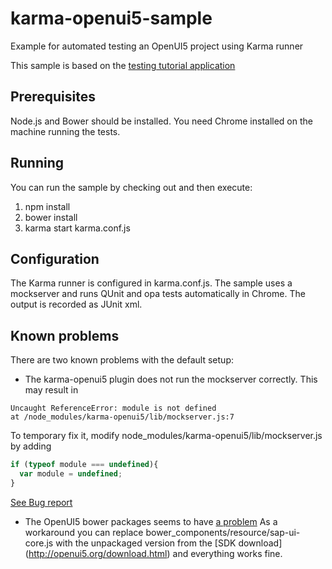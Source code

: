 # karma-openui5-sample
Example for automated testing an OpenUI5 project using Karma runner 

This sample is based on the [testing tutorial application](https://openui5beta.hana.ondemand.com/#docs/guide/291c9121e6044ab381e0b51716f97f52.html)

## Prerequisites
Node.js and Bower should be installed. 
You need Chrome installed on the machine running the tests.

## Running
You can run the sample by checking out and then execute:
1. npm install
2. bower install
3. karma start karma.conf.js

## Configuration
The Karma runner is configured in karma.conf.js. The sample uses a mockserver and runs QUnit and opa tests automatically in Chrome. 
The output is recorded as JUnit xml.

## Known problems
There are two known problems with the default setup:

- The karma-openui5 plugin does not run the mockserver correctly. This may result in 
```
Uncaught ReferenceError: module is not defined
at /node_modules/karma-openui5/lib/mockserver.js:7
```
To temporary fix it, modify node_modules/karma-openui5/lib/mockserver.js by adding
```javascript
if (typeof module === undefined){
  var module = undefined;
}
```

[See Bug report](https://github.com/SAP/karma-openui5/pull/2)

- The OpenUI5 bower packages seems to have [a problem](https://github.com/SAP/openui5/issues/765)
As a workaround you can replace bower_components/resource/sap-ui-core.js with the unpackaged version from the [SDK download] (http://openui5.org/download.html) and everything works fine. 